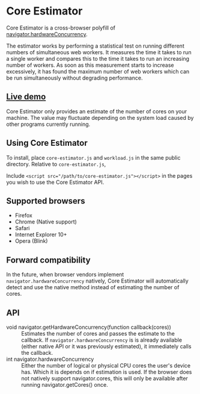 Core Estimator
==============

Core Estimator is a cross-browser polyfill of [navigator.hardwareConcurrency](http://wiki.whatwg.org/wiki/Navigator_HW_Concurrency).

The estimator works by performing a statistical test on running different numbers of simultaneous web workers. It measures the time it takes to run a single worker and compares this to the time it takes to run an increasing number of workers. As soon as this measurement starts to increase excessively, it has found the maximum number of web workers which can be run simultaneously without degrading performance.


[Live demo](http://wg.oftn.org/projects/core-estimator/demo/)
-----------

Core Estimator only provides an estimate of the number of cores on your machine. The value may fluctuate depending on the system load caused by other programs currently running.


Using Core Estimator
--------------------

To install, place `core-estimator.js` and `workload.js` in the same public directory. Relative to `core-estimator.js`, 

Include `<script src="/path/to/core-estimator.js"></script>` in the pages you wish to use the Core Estimator API.


Supported browsers
------------------

* Firefox
* Chrome (Native support)
* Safari
* Internet Explorer 10+
* Opera (Blink)


Forward compatibility
---------------------

In the future, when browser vendors implement `navigator.hardwareConcurrency` natively, Core Estimator will automatically detect and use the native method instead of estimating the number of cores.


API
---

<dl>
	<dt>void navigator.getHardwareConcurrency(function callback(cores))<dt>
	<dd>Estimates the number of cores and passes the estimate to the callback. If <code>navigator.hardwareConcurrency</code> is is already available (either native API or it was previously estimated), it immediately calls the callback.</dd>
	<dt>int navigator.hardwareConcurrency<dt>
	<dd>Either the number of logical or physical CPU cores the user's device has. Which it is depends on if estimation is used. If the browser does not natively support navigator.cores, this will only be available after running navigator.getCores() once.</dd>
</dl>
